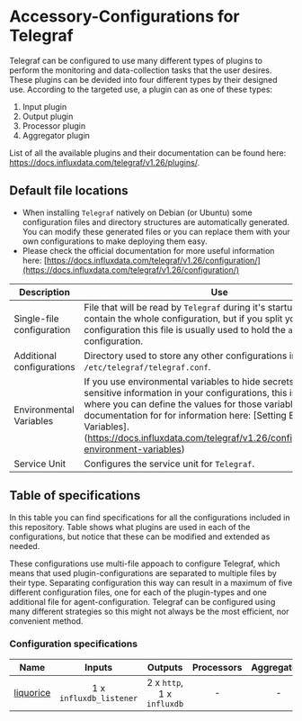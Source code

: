 # Accessory-Configurations for Telegraf

Telegraf can be configured to use many different types of plugins to perform the monitoring and data-collection tasks that the user desires. These plugins can be devided into four different types by their designed use. According to the targeted use, a plugin can as one of these types:

1. Input plugin
2. Output plugin
3. Processor plugin
4. Aggregator plugin

List of all the available plugins and their documentation can be found here: https://docs.influxdata.com/telegraf/v1.26/plugins/.

## Default file locations

- When installing `Telegraf` natively on Debian (or Ubuntu) some configuration files and directory structures are automatically generated. You can modify these generated files or you can replace them with your own configurations to make deploying them easy.
- Please check the official documentation for more useful information here: [https://docs.influxdata.com/telegraf/v1.26/configuration/](https://docs.influxdata.com/telegraf/v1.26/configuration/)



| Description | Use | Default Path |
|---|---|---|
| Single-file configuration | File that will be read by `Telegraf` during it's startup. This can contain the whole configuration, but if you split your configuration this file is usually used to hold the `agent` configuration. | `/etc/telegraf/telegraf.conf` |
| Additional configurations | Directory used to store any other configurations in addition to `/etc/telegraf/telegraf.conf`.  | `/etc/telegraf/telegraf.d/` |
| Environmental Variables | If you use environmental variables to hide secrets or other sensitive information in your configurations, this is the file where you can define the values for those variables. Check documentation for for information here: [Setting Environmental Variables].(https://docs.influxdata.com/telegraf/v1.26/configuration/#set-environment-variables) | `/etc/default/telegraf` |
| Service Unit | Configures the service unit for `Telegraf`.   | `/lib/systemd/system/telegraf.service` |

## Table of specifications

In this table you can find specifications for all the configurations included in this repository. Table shows what plugins are used in each of the configurations, but notice that these can be modified and extended as needed. 

These configurations use multi-file appoach to configure Telegraf, which means that used plugin-configurations are separated to multiple files by their type. Separating configuration this way can result in a maximum of five different configuration files, one for each of the plugin-types and one additional file for agent-configuration. Telegraf can be configured using many different strategies so this might not always be the most efficient, nor convenient method.

### Configuration specifications

| Name | Inputs | Outputs | Processors | Aggregators |
|---|:---:|:---:|:---:|:---:|
| [liquorice](liquorice) | 1 x `influxdb_listener` | 2 x `http`, 1 x `influxdb` | - | - |

